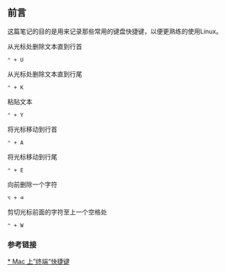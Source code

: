 ## 前言
这篇笔记的目的是用来记录那些常用的键盘快捷键，以便更熟练的使用Linux。

从光标处删除文本直到行首
```
⌃ + U 
```

从光标处删除文本直到行尾
```
⌃ + K
```

粘贴文本
```
⌃ + Y
```

将光标移动到行首
```
⌃ + A
```

将光标移动到行尾
```
⌃ + E
```

向前删除一个字符
```
⌥ + ⌫
```

剪切光标前面的字符至上一个空格处
```
⌃ + W
```

### 参考链接
[* Mac 上”终端“快捷键](https://support.apple.com/zh-cn/guide/terminal/trmlshtcts/mac)